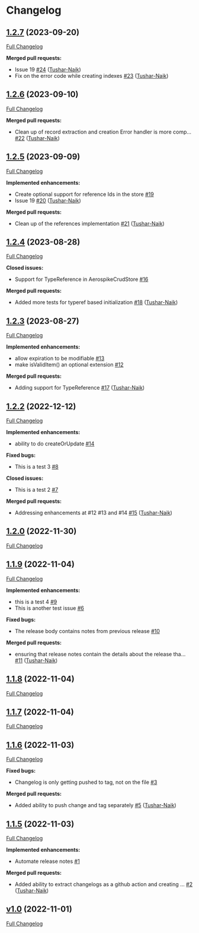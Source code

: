 # Changelog

## [1.2.7](https://github.com/livetheoogway/crud-store/tree/1.2.7) (2023-09-20)

[Full Changelog](https://github.com/livetheoogway/crud-store/compare/1.2.6...1.2.7)

**Merged pull requests:**

- Issue 19 [\#24](https://github.com/livetheoogway/crud-store/pull/24) ([Tushar-Naik](https://github.com/Tushar-Naik))
- Fix on the error code while creating indexes [\#23](https://github.com/livetheoogway/crud-store/pull/23) ([Tushar-Naik](https://github.com/Tushar-Naik))

## [1.2.6](https://github.com/livetheoogway/crud-store/tree/1.2.6) (2023-09-10)

[Full Changelog](https://github.com/livetheoogway/crud-store/compare/1.2.5...1.2.6)

**Merged pull requests:**

- Clean up of record extraction and creation Error handler is more comp… [\#22](https://github.com/livetheoogway/crud-store/pull/22) ([Tushar-Naik](https://github.com/Tushar-Naik))

## [1.2.5](https://github.com/livetheoogway/crud-store/tree/1.2.5) (2023-09-09)

[Full Changelog](https://github.com/livetheoogway/crud-store/compare/1.2.4...1.2.5)

**Implemented enhancements:**

- Create optional support for reference Ids in the store [\#19](https://github.com/livetheoogway/crud-store/issues/19)
- Issue 19 [\#20](https://github.com/livetheoogway/crud-store/pull/20) ([Tushar-Naik](https://github.com/Tushar-Naik))

**Merged pull requests:**

- Clean up of the references implementation [\#21](https://github.com/livetheoogway/crud-store/pull/21) ([Tushar-Naik](https://github.com/Tushar-Naik))

## [1.2.4](https://github.com/livetheoogway/crud-store/tree/1.2.4) (2023-08-28)

[Full Changelog](https://github.com/livetheoogway/crud-store/compare/1.2.3...1.2.4)

**Closed issues:**

- Support for TypeReference in AerospikeCrudStore [\#16](https://github.com/livetheoogway/crud-store/issues/16)

**Merged pull requests:**

- Added more tests for typeref based initialization [\#18](https://github.com/livetheoogway/crud-store/pull/18) ([Tushar-Naik](https://github.com/Tushar-Naik))

## [1.2.3](https://github.com/livetheoogway/crud-store/tree/1.2.3) (2023-08-27)

[Full Changelog](https://github.com/livetheoogway/crud-store/compare/1.2.2...1.2.3)

**Implemented enhancements:**

- allow expiration to be modifiable [\#13](https://github.com/livetheoogway/crud-store/issues/13)
- make isValidItem\(\) an optional extension [\#12](https://github.com/livetheoogway/crud-store/issues/12)

**Merged pull requests:**

- Adding support for TypeReference  [\#17](https://github.com/livetheoogway/crud-store/pull/17) ([Tushar-Naik](https://github.com/Tushar-Naik))

## [1.2.2](https://github.com/livetheoogway/crud-store/tree/1.2.2) (2022-12-12)

[Full Changelog](https://github.com/livetheoogway/crud-store/compare/1.2.0...1.2.2)

**Implemented enhancements:**

- ability to do createOrUpdate  [\#14](https://github.com/livetheoogway/crud-store/issues/14)

**Fixed bugs:**

- This is a test 3 [\#8](https://github.com/livetheoogway/crud-store/issues/8)

**Closed issues:**

- This is a test 2 [\#7](https://github.com/livetheoogway/crud-store/issues/7)

**Merged pull requests:**

- Addressing enhancements at \#12 \#13 and \#14 [\#15](https://github.com/livetheoogway/crud-store/pull/15) ([Tushar-Naik](https://github.com/Tushar-Naik))

## [1.2.0](https://github.com/livetheoogway/crud-store/tree/1.2.0) (2022-11-30)

[Full Changelog](https://github.com/livetheoogway/crud-store/compare/1.1.9...1.2.0)

## [1.1.9](https://github.com/livetheoogway/crud-store/tree/1.1.9) (2022-11-04)

[Full Changelog](https://github.com/livetheoogway/crud-store/compare/1.1.8...1.1.9)

**Implemented enhancements:**

- this is a test 4 [\#9](https://github.com/livetheoogway/crud-store/issues/9)
- This is another test issue [\#6](https://github.com/livetheoogway/crud-store/issues/6)

**Fixed bugs:**

- The release body contains notes from previous release [\#10](https://github.com/livetheoogway/crud-store/issues/10)

**Merged pull requests:**

- ensuring that release notes contain the details about the release tha… [\#11](https://github.com/livetheoogway/crud-store/pull/11) ([Tushar-Naik](https://github.com/Tushar-Naik))

## [1.1.8](https://github.com/livetheoogway/crud-store/tree/1.1.8) (2022-11-04)

[Full Changelog](https://github.com/livetheoogway/crud-store/compare/1.1.7...1.1.8)

## [1.1.7](https://github.com/livetheoogway/crud-store/tree/1.1.7) (2022-11-04)

[Full Changelog](https://github.com/livetheoogway/crud-store/compare/1.1.6...1.1.7)

## [1.1.6](https://github.com/livetheoogway/crud-store/tree/1.1.6) (2022-11-03)

[Full Changelog](https://github.com/livetheoogway/crud-store/compare/1.1.5...1.1.6)

**Fixed bugs:**

- Changelog is only getting pushed to tag, not on the file [\#3](https://github.com/livetheoogway/crud-store/issues/3)

**Merged pull requests:**

- Added ability to push change and tag separately [\#5](https://github.com/livetheoogway/crud-store/pull/5) ([Tushar-Naik](https://github.com/Tushar-Naik))

## [1.1.5](https://github.com/livetheoogway/crud-store/tree/1.1.5) (2022-11-03)

[Full Changelog](https://github.com/livetheoogway/crud-store/compare/v1.0...1.1.5)

**Implemented enhancements:**

- Automate release notes [\#1](https://github.com/livetheoogway/crud-store/issues/1)

**Merged pull requests:**

- Added ability to extract changelogs as a github action and creating … [\#2](https://github.com/livetheoogway/crud-store/pull/2) ([Tushar-Naik](https://github.com/Tushar-Naik))

## [v1.0](https://github.com/livetheoogway/crud-store/tree/v1.0) (2022-11-01)

[Full Changelog](https://github.com/livetheoogway/crud-store/compare/49ac4ce542cdf14851e7bf894fc160f3e4836b84...v1.0)



